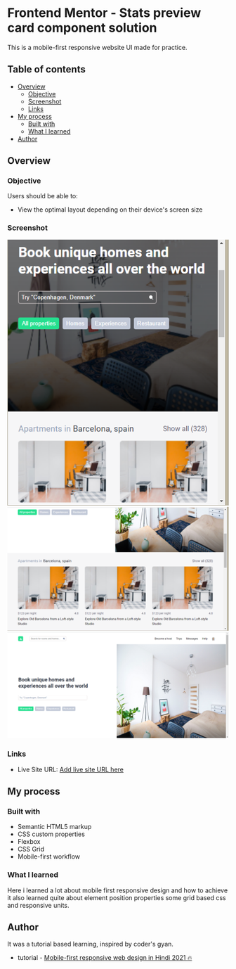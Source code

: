 # Frontend Mentor - Stats preview card component solution

This is a mobile-first responsive website UI made for practice.

## Table of contents

- [Overview](#overview)
  - [Objective](#Objective)
  - [Screenshot](#screenshot)
  - [Links](#links)
- [My process](#my-process)
  - [Built with](#built-with)
  - [What I learned](#what-i-learned)
- [Author](#author)

## Overview

### Objective

Users should be able to:

- View the optimal layout depending on their device's screen size

### Screenshot

![](./img/screenshot-mobile.png)
![](./img/screenshot-tablet.png)
![](./img/screenshot-desktop.png)


### Links

- Live Site URL: [Add live site URL here](https://your-live-site-url.com)

## My process

### Built with

- Semantic HTML5 markup
- CSS custom properties
- Flexbox
- CSS Grid
- Mobile-first workflow

### What I learned

Here i learned a lot about mobile first responsive design and how to achieve it also learned quite about element position properties some grid based css and responsive units.


## Author

It was a tutorial based learning, inspired by coder's gyan.

- tutorial - [Mobile-first responsive web design in Hindi 2021 🔥](https://youtu.be/nagUnlSVwig)